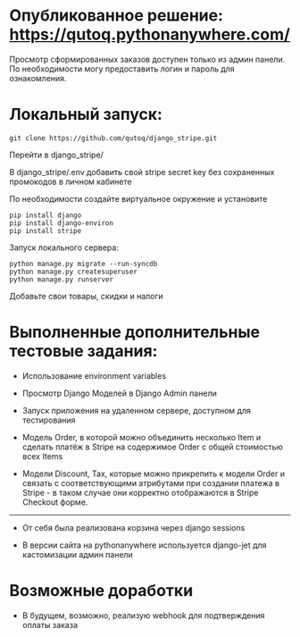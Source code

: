 # Опубликованное решение: https://qutoq.pythonanywhere.com/
Просмотр сформированных заказов доступен только из админ панели. По необходимости могу предоставить логин и пароль для ознакомления. 

# Локальный запуск:
```
git clone https://github.com/qutoq/django_stripe.git
```
Перейти в django_stripe/

В django_stripe/.env добавить свой stripe secret key без сохраненных промокодов в личном кабинете

По необходимости создайте виртуальное окружение и установите
```
pip install django 
pip install django-environ 
pip install stripe
```
Запуск локального сервера:

```
python manage.py migrate --run-syncdb
python manage.py createsuperuser
python manage.py runserver
```
Добавьте свои товары, скидки и налоги

# Выполненные дополнительные тестовые задания:
- Использование environment variables

- Просмотр Django Моделей в Django Admin панели

- Запуск приложения на удаленном сервере, доступном для тестирования

- Модель Order, в которой можно объединить несколько Item и сделать платёж в Stripe на содержимое Order c общей стоимостью всех Items

- Модели Discount, Tax, которые можно прикрепить к модели Order и связать с соответствующими атрибутами при создании платежа в Stripe - в таком случае они корректно отображаются в Stripe Checkout форме. 

----------

+ От себя была реализована корзина через django sessions

+ В версии сайта на pythonanywhere используется django-jet для кастомизации админ панели

# Возможные доработки
- В будущем, возможно, реализую webhook для подтверждения оплаты заказа
